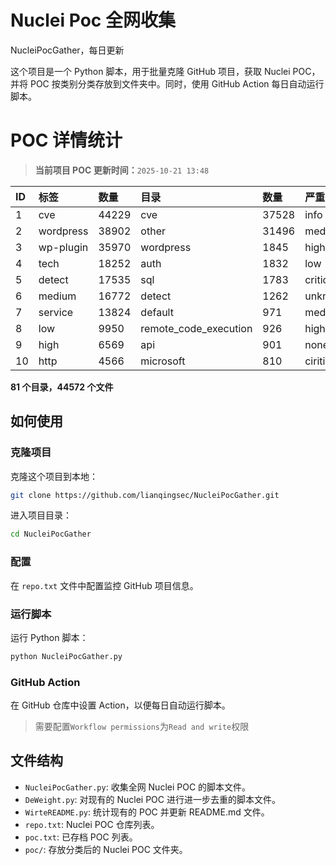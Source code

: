 # Nuclei Poc 全网收集
NucleiPocGather，每日更新

这个项目是一个 Python 脚本，用于批量克隆 GitHub 项目，获取 Nuclei POC，并将 POC 按类别分类存放到文件夹中。同时，使用 GitHub Action 每日自动运行脚本。
# POC 详情统计

> **当前项目 POC 更新时间：**`2025-10-21 13:48`

| ID | 标签      | 数量 | 目录       | 数量 | 严重性   | 数量 |
|:---| :-------- | :--- | :--------- | :--- | :------- | :--- |
| 1 | cve | 44229 | cve | 37528 | info | 25287 |
| 2 | wordpress | 38902 | other | 31496 | medium | 24486 |
| 3 | wp-plugin | 35970 | wordpress | 1845 | high | 15275 |
| 4 | tech | 18252 | auth | 1832 | low | 11528 |
| 5 | detect | 17535 | sql | 1783 | critical | 8669 |
| 6 | medium | 16772 | detect | 1262 | unknown | 128 |
| 7 | service | 13824 | default | 971 | meduim | 4 |
| 8 | low | 9950 | remote_code_execution | 926 | hight | 3 |
| 9 | high | 6569 | api | 901 | none | 1 |
| 10 | http | 4566 | microsoft | 810 | ciritical | 1 |

**81 个目录，44572 个文件**
## 如何使用

### 克隆项目

克隆这个项目到本地：

```bash
git clone https://github.com/lianqingsec/NucleiPocGather.git
```

进入项目目录：

```bash
cd NucleiPocGather
```

### 配置

在 `repo.txt` 文件中配置监控 GitHub 项目信息。

### 运行脚本

运行 Python 脚本：

```bash
python NucleiPocGather.py
```

### GitHub Action

在 GitHub 仓库中设置 Action，以便每日自动运行脚本。

> 需要配置`Workflow permissions`为`Read and write`权限

## 文件结构

- `NucleiPocGather.py`: 收集全网 Nuclei POC 的脚本文件。
- `DeWeight.py`: 对现有的 Nuclei POC 进行进一步去重的脚本文件。
- `WirteREADME.py`: 统计现有的 POC 并更新 README.md 文件。
- `repo.txt`: Nuclei POC 仓库列表。
- `poc.txt`: 已存档 POC 列表。
- `poc/`: 存放分类后的 Nuclei POC 文件夹。

